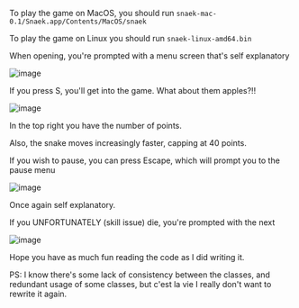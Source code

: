 To play the game on MacOS, you should run `snaek-mac-0.1/Snaek.app/Contents/MacOS/snaek`

To play the game on Linux you should run `snaek-linux-amd64.bin`

When opening, you're prompted with a menu screen that's self explanatory

![image](https://github.com/user-attachments/assets/e51836ca-78a5-43e5-bfe0-204c2e27f494)

If you press S, you'll get into the game. What about them apples?!!

![image](https://github.com/user-attachments/assets/adcd0dce-98d0-47cf-99d2-6ba57eb3c104)

In the top right you have the number of points.

Also, the snake moves increasingly faster, capping at 40 points.

If you wish to pause, you can press Escape, which will prompt you to the pause menu

![image](https://github.com/user-attachments/assets/09d18206-f7e1-4d97-ba47-92ae0dc32ca6)

Once again self explanatory.

If you UNFORTUNATELY (skill issue) die, you're prompted with the next

![image](https://github.com/user-attachments/assets/48323bf0-edc0-4b36-a0d0-f4d91110af68)

Hope you have as much fun reading the code as I did writing it.

PS:
I know there's some lack of consistency between the classes, and redundant usage of some classes, but c'est la vie I really don't want to rewrite it again.
